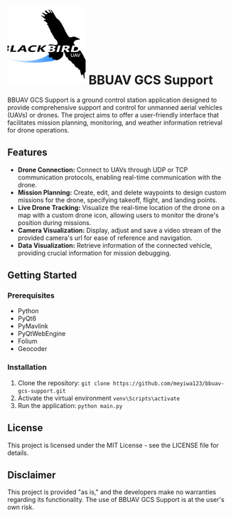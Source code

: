 # ![logo](assets\bbuav.jpg) BBUAV GCS Support

BBUAV GCS Support is a ground control station application designed to provide comprehensive support and control for unmanned aerial vehicles (UAVs) or drones. The project aims to offer a user-friendly interface that facilitates mission planning, monitoring, and weather information retrieval for drone operations.

## Features
* **Drone Connection:** Connect to UAVs through UDP or TCP communication protocols, enabling real-time communication with the drone.
* **Mission Planning:** Create, edit, and delete waypoints to design custom missions for the drone, specifying takeoff, flight, and landing points.
* **Live Drone Tracking:** Visualize the real-time location of the drone on a map with a custom drone icon, allowing users to monitor the drone's position during missions.
* **Camera Visualization:** Display, adjust and save a video stream of the provided camera's url for ease of reference and navigation.
* **Data Visualization:** Retrieve information of the connected vehicle, providing crucial information for mission debugging.

## Getting Started
### Prerequisites
* Python
* PyQt6
* PyMavlink
* PyQtWebEngine
* Folium
* Geocoder

### Installation
1. Clone the repository: 
`git clone https://github.com/meyiwa123/bbuav-gcs-support.git`
2. Activate the virtual environment 
`venv\Scripts\activate`
3. Run the application: 
`python main.py`

## License
This project is licensed under the MIT License - see the LICENSE file for details.

## Disclaimer
This project is provided "as is," and the developers make no warranties regarding its functionality. The use of BBUAV GCS Support is at the user's own risk.